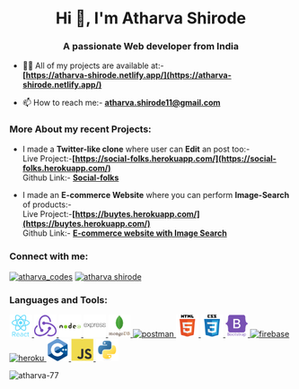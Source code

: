 <h1 align="center">Hi 👋, I'm Atharva Shirode</h1>
<h3 align="center">A passionate Web developer from India</h3>

- 👨‍💻 All of my projects are available at:-   
**[https://atharva-shirode.netlify.app/](https://atharva-shirode.netlify.app/)**

- 📫 How to reach me:- **atharva.shirode11@gmail.com**

<h3 align="left">More About my recent Projects:</h3>

- I made a <strong>Twitter-like clone</strong> where user can <strong>Edit</strong> an post too:-  
Live Project:-**[https://social-folks.herokuapp.com/](https://social-folks.herokuapp.com/)**   
Github Link:- **[Social-folks](https://github.com/Atharva-77/Social-folks)**   

- I made an <strong>E-commerce Website</strong> where you can perform <strong>Image-Search</strong> of products:-  
Live Project:-**[https://buytes.herokuapp.com/](https://buytes.herokuapp.com/)**   
Github Link:- **[E-commerce website with Image Search](https://github.com/Atharva-77/E-Commerce-ImageSearch-PricePredict)**   

<h3 align="left">Connect with me:</h3>
<p align="left">
<a href="https://twitter.com/atharva_codes" target="blank"><img align="center" src="https://raw.githubusercontent.com/rahuldkjain/github-profile-readme-generator/master/src/images/icons/Social/twitter.svg" alt="atharva_codes" height="30" width="40" /></a>
<a href="https://www.linkedin.com/in/atharva-shirode/" target="blank"><img align="center" src="https://raw.githubusercontent.com/rahuldkjain/github-profile-readme-generator/master/src/images/icons/Social/linked-in-alt.svg" alt="atharva shirode" height="30" width="40" /></a>
</p>

<h3 align="left">Languages and Tools:</h3>

<p align="left"> 
<a href="https://reactjs.org/" target="_blank" rel="noreferrer"> <img src="https://raw.githubusercontent.com/devicons/devicon/master/icons/react/react-original-wordmark.svg" alt="react" width="40" height="40"/> </a>
<a href="https://redux.js.org" target="_blank" rel="noreferrer"> <img src="https://raw.githubusercontent.com/devicons/devicon/master/icons/redux/redux-original.svg" alt="redux" width="40" height="40"/> </a> <a href="https://nodejs.org" target="_blank" rel="noreferrer"> <img src="https://raw.githubusercontent.com/devicons/devicon/master/icons/nodejs/nodejs-original-wordmark.svg" alt="nodejs" width="40" height="40"/> </a>
<a href="https://expressjs.com" target="_blank" rel="noreferrer"> <img src="https://raw.githubusercontent.com/devicons/devicon/master/icons/express/express-original-wordmark.svg" alt="express" width="40" height="40"/> </a>  <a href="https://www.mongodb.com/" target="_blank" rel="noreferrer"> <img src="https://raw.githubusercontent.com/devicons/devicon/master/icons/mongodb/mongodb-original-wordmark.svg" alt="mongodb" width="40" height="40"/> </a> 
<a href="https://postman.com" target="_blank" rel="noreferrer"> <img src="https://www.vectorlogo.zone/logos/getpostman/getpostman-icon.svg" alt="postman" width="40" height="40"/> </a> <a href="https://www.w3.org/html/" target="_blank" rel="noreferrer"> <img src="https://raw.githubusercontent.com/devicons/devicon/master/icons/html5/html5-original-wordmark.svg" alt="html5" width="40" height="40"/> </a> 
<a href="https://www.w3schools.com/css/" target="_blank" rel="noreferrer"> <img src="https://raw.githubusercontent.com/devicons/devicon/master/icons/css3/css3-original-wordmark.svg" alt="css3" width="40" height="40"/> </a> <a href="https://getbootstrap.com" target="_blank" rel="noreferrer"> <img src="https://raw.githubusercontent.com/devicons/devicon/master/icons/bootstrap/bootstrap-plain-wordmark.svg" alt="bootstrap" width="40" height="40"/> </a>   
<a href="https://firebase.google.com/" target="_blank" rel="noreferrer"> <img src="https://www.vectorlogo.zone/logos/firebase/firebase-icon.svg" alt="firebase" width="40" height="40"/> </a> <a href="https://heroku.com" target="_blank" rel="noreferrer"> <img src="https://www.vectorlogo.zone/logos/heroku/heroku-icon.svg" alt="heroku" width="40" height="40"/> </a> 
<a href="https://www.w3schools.com/cpp/" target="_blank" rel="noreferrer"> <img src="https://raw.githubusercontent.com/devicons/devicon/master/icons/cplusplus/cplusplus-original.svg" alt="cplusplus" width="40" height="40"/> </a>
<a href="https://developer.mozilla.org/en-US/docs/Web/JavaScript" target="_blank" rel="noreferrer"> <img src="https://raw.githubusercontent.com/devicons/devicon/master/icons/javascript/javascript-original.svg" alt="javascript" width="40" height="40"/> </a>  
<a href="https://www.python.org" target="_blank" rel="noreferrer"> <img src="https://raw.githubusercontent.com/devicons/devicon/master/icons/python/python-original.svg" alt="python" width="40" height="40"/> </a>  
</p>

<p align="left"> <img src="https://komarev.com/ghpvc/?username=atharva-77&label=Profile%20views&color=0e75b6&style=flat" alt="atharva-77" /> </p>
